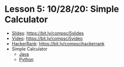 # Lesson 5: 10/28/20: Simple Calculator
* [Slides](https://bit.ly/compsci4slides): https://bit.ly/compsci5slides  
* [Video](https://bit.ly/compsci4video):  https://bit.ly/compsci5video
* [HackerRank](https://bit.ly/compscihackerrank): https://bit.ly/compscihackerrank
* Simple Calculator
    * [Java](https://github.com/whscompsciclub/Lessons/blob/main/(5)-10.28%20(Simple%20Calculator)/Simple%20Calculator/simpleCalculator.java)
    * [Python](https://github.com/whscompsciclub/Lessons/blob/main/(5)-10.28%20(Simple%20Calculator)/Simple%20Calculator/simpleCalculator.py)